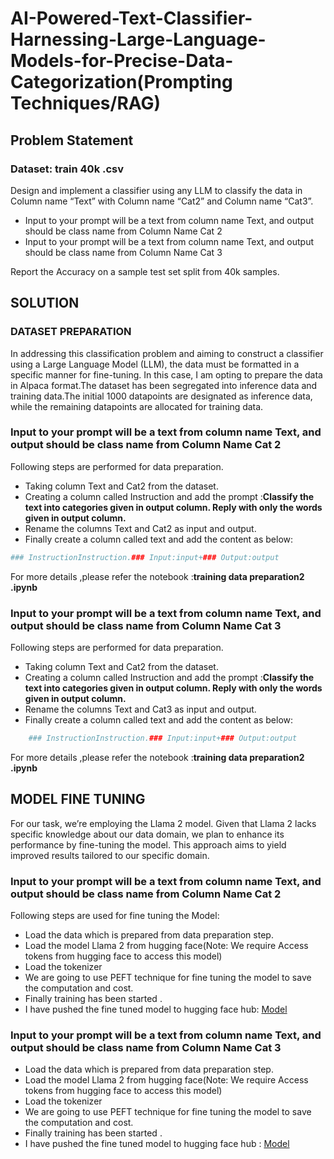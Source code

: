 # AI-Powered-Text-Classifier-Harnessing-Large-Language-Models-for-Precise-Data-Categorization(Prompting Techniques/RAG)
## Problem Statement
### Dataset: train 40k .csv
Design and implement a classifier using any LLM to classify the data in Column name “Text” with Column name “Cat2” and Column name “Cat3”.
- Input to your prompt will be a text from column name Text, and output should be class name from Column Name Cat 2
- Input to your prompt will be a text from column name Text, and output should be class name from Column Name Cat 3

Report the Accuracy on a sample test set split from 40k samples.

## SOLUTION
### DATASET PREPARATION
In addressing this classification problem and aiming to construct a classifier using a Large Language Model (LLM), the data must be formatted in a specific manner for fine-tuning. In this case, I am opting to prepare the data in Alpaca format.The dataset has been segregated into inference data and training data.The initial 1000 datapoints are designated as inference data, while the remaining datapoints are allocated for training data.

### Input to your prompt will be a text from column name Text, and output should be class name from Column Name Cat 2
Following steps are performed for data preparation.
- Taking column Text and Cat2 from the dataset.
- Creating a column called Instruction and add the prompt :**Classify the text into categories given in output column. Reply with only the words given in output column.**
- Rename the columns Text and Cat2 as input and output.
- Finally create a column called text and add the content as below:
```python
### InstructionInstruction.### Input:input+### Output:output
```
For more details ,please refer the notebook :**training data preparation2 .ipynb**
### Input to your prompt will be a text from column name Text, and output should be class name from Column Name Cat 3
Following steps are performed for data preparation.
- Taking column Text and Cat2 from the dataset.
- Creating a column called Instruction and add the prompt :**Classify the text into categories given in output column. Reply with only the words given in output column.**
- Rename the columns Text and Cat3 as input and output.
- Finally create a column called text and add the content as below:
```python
    ### InstructionInstruction.### Input:input+### Output:output
```
For more details ,please refer the notebook :**training data preparation2 .ipynb**
## MODEL FINE TUNING
For our task, we’re employing the Llama 2 model. Given that Llama 2 lacks specific knowledge about our data domain, we plan to enhance its performance by fine-tuning the model. This approach aims to yield improved results tailored to our specific domain.
### Input to your prompt will be a text from column name Text, and output should be class name from Column Name Cat 2
Following steps are used for fine tuning the Model:
- Load the data which is prepared from data preparation step.
- Load the model Llama 2 from hugging face(Note: We require Access tokens from hugging face to access this model)
- Load the tokenizer
- We are going to use PEFT technique for fine tuning the model to save the computation and cost.
- Finally training has been started .
- I have pushed the fine tuned model to hugging face hub: [Model](https://huggingface.co/Sakil/llama2-fine-tuned-classfier-cat2 "Model")

### Input to your prompt will be a text from column name Text, and output should be class name from Column Name Cat 3
- Load the data which is prepared from data preparation step.
- Load the model Llama 2 from hugging face(Note: We require Access tokens from hugging face to access this model)
- Load the tokenizer
- We are going to use PEFT technique for fine tuning the model to save the computation and cost.
- Finally training has been started .
- I have pushed the fine tuned model to hugging face hub : [Model](https://huggingface.co/Sakil/llama2-fine-tuned-classfier-cat3 "Model")
